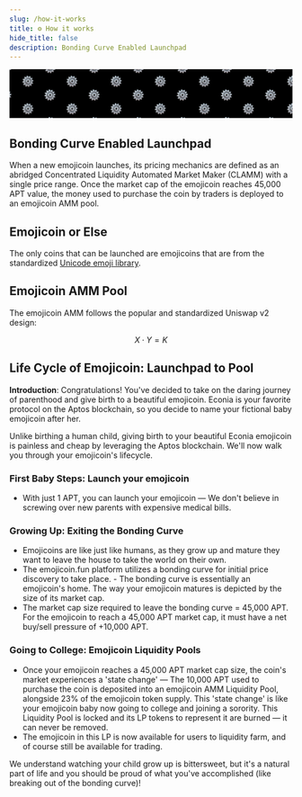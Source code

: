 ```yaml
---
slug: /how-it-works
title: ⚙️ How it works
hide_title: false
description: Bonding Curve Enabled Launchpad
---
```


![gear](./gear-banner.png "gear")

## Bonding Curve Enabled Launchpad

When a new emojicoin launches, its pricing
mechanics are defined as an abridged Concentrated Liquidity Automated Market
Maker (CLAMM) with a single price range. Once the market cap of the emojicoin
reaches 45,000 APT value, the money used to purchase the coin by traders is
deployed to an emojicoin AMM pool.

## Emojicoin or Else

The only coins that can be launched are emojicoins that are from the
standardized [Unicode emoji library].

## Emojicoin AMM Pool

The emojicoin AMM follows the popular and standardized Uniswap v2 design:

$$
X \cdot Y = K
$$

## Life Cycle of Emojicoin: Launchpad to Pool

**Introduction**: Congratulations! You've decided to take on the daring journey
of parenthood and give birth to a beautiful emojicoin. Econia is your favorite
protocol on the Aptos blockchain, so you decide to name your fictional baby
emojicoin after her.

Unlike birthing a human child, giving birth to your beautiful Econia emojicoin
is painless and cheap by leveraging the Aptos blockchain. We'll now walk you
through your emojicoin's lifecycle.

### First Baby Steps: Launch your emojicoin

- With just 1 APT, you can launch your emojicoin — We don't believe in screwing
  over new parents with expensive medical bills.

### Growing Up: Exiting the Bonding Curve

- Emojicoins are like just like humans, as they grow up and mature they want to
  leave the house to take the world on their own.
- The emojicoin.fun platform utilizes a bonding curve for initial price
  discovery to take place. - The bonding curve is essentially an emojicoin's
  home. The way your emojicoin matures is depicted by the size of its market
  cap.
- The market cap size required to leave the bonding curve = 45,000 APT.
  For the emojicoin to reach a 45,000 APT market cap, it must have a net
  buy/sell pressure of +10,000 APT.

### Going to College: Emojicoin Liquidity Pools

- Once your emojicoin reaches a 45,000 APT market cap size, the coin's market
  experiences a 'state change' — The 10,000 APT used to purchase the coin is
  deposited into an emojicoin AMM Liquidity Pool, alongside 23% of the emojicoin
  token supply. This 'state change' is like your emojicoin baby now going to
  college and joining a sorority. This Liquidity Pool is locked and its LP
  tokens to represent it are burned — it can never be removed.
- The emojicoin in this LP is now available for users to liquidity farm, and
  of course still be available for trading.

We understand watching your child grow up is bittersweet, but it's a natural
part of life and you should be proud of what you've accomplished (like breaking
out of the bonding curve)!

[unicode emoji library]: https://www.unicode.org/emoji/charts/full-emoji-list.html
